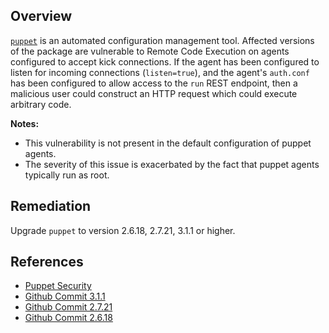 ## Overview
[`puppet`](https://rubygems.org/gems/puppet) is an automated configuration management tool.
Affected versions of the package are vulnerable to Remote Code Execution on agents configured to accept kick connections. If the agent has been configured to listen for incoming connections (`listen=true`), and the agent's `auth.conf` has been configured to allow access to the `run` REST endpoint, then a malicious user could construct an HTTP request which could execute arbitrary code.

**Notes:**
- This vulnerability is not present in the default configuration of puppet agents.
- The severity of this issue is exacerbated by the fact that puppet agents typically run as root.

## Remediation
Upgrade `puppet` to version 2.6.18, 2.7.21, 3.1.1 or higher.

## References
- [Puppet Security](https://puppet.com/security/cve/cve-2013-1653/)
- [Github Commit 3.1.1](https://github.com/puppetlabs/puppet/commit/f877cf5d63ea4b6d3bc110af6212e5187f900ee9)
- [Github Commit 2.7.21](https://github.com/puppetlabs/puppet/commit/0a7d61f3cc44e6e619e4ffb4db1953da646636bd)
- [Github Commit 2.6.18](https://github.com/puppetlabs/puppet/commit/ac44d87782e2145383d37a98f4e7dab09238bb76)
